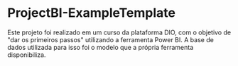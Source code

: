 # ProjectBI-ExampleTemplate
Este projeto foi realizado em um curso da plataforma DIO, com o objetivo de "dar os primeiros passos" utilizando a ferramenta Power BI. A base de dados utilizada para isso foi o modelo que a própria ferramenta disponibiliza.

